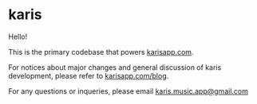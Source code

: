 # karis

Hello!

This is the primary codebase that powers [karisapp.com](http://www.karisapp.com).

For notices about major changes and general discussion of karis development, please refer to [karisapp.com/blog](http://www.karisapp.herokuapp.com/blog).

For any questions or inqueries, please email karis.music.app@gmail.com
